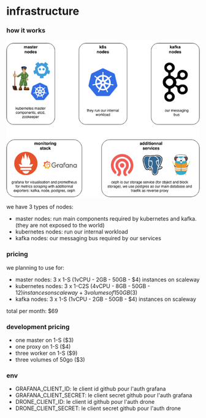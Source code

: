 # infrastructure

### how it works

![schema](./assets/schema.png)

we have 3 types of nodes:
- master nodes: run main components required by kubernetes and kafka. (they are not exposed to the world)
- kubernetes nodes: run our internal workload
- kafka nodes: our messaging bus required by our services

### pricing

we planning to use for:
- master nodes: 3 x 1-S (1vCPU - 2GB - 50GB - $4) instances on scaleway
- kubernetes nodes: 3 x 1-C2S (4vCPU - 8GB - 50GB - $12) instances on scaleway + 3 volumes of 150GB ($3)
- kafka nodes: 3 x 1-S (1vCPU - 2GB - 50GB - $4) instances on scaleway

total per month: $69


### development pricing

- one master on 1-S ($3)
- one proxy on 1-S ($4)
- three worker on 1-S ($9)
- three volumes of 50go ($3)

### env

- GRAFANA_CLIENT_ID: le client id github pour l'auth grafana
- GRAFANA_CLIENT_SECRET: le client secret github pour l'auth grafana
- DRONE_CLIENT_ID: le client id github pour l'auth drone
- DRONE_CLIENT_SECRET: le client secret github pour l'auth drone
